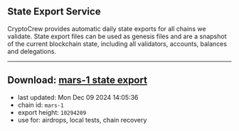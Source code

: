 ## State Export Service
CryptoCrew provides automatic daily state exports for all chains we validate. State export files can be used as genesis files and are a snapshot of the current blockchain state, including all validators, accounts, balances and delegations.

---
**Download: [mars-1 state export](https://dl-eu2.ccvalidators.com/SERVICE/mars/mars-1_export_10294209.json)**
---

- last updated: Mon Dec 09 2024 14:05:36
- chain id: `mars-1`
- export height: `10294209`
- use for: airdrops, local tests, chain recovery
